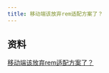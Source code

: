 ```yaml
---
title: 移动端该放弃rem适配方案了？
---
```


## 资料
[移动端该放弃rem适配方案了？](https://mp.weixin.qq.com/s/LOWkaLnZ-NpuCAlZqRmdjQ)